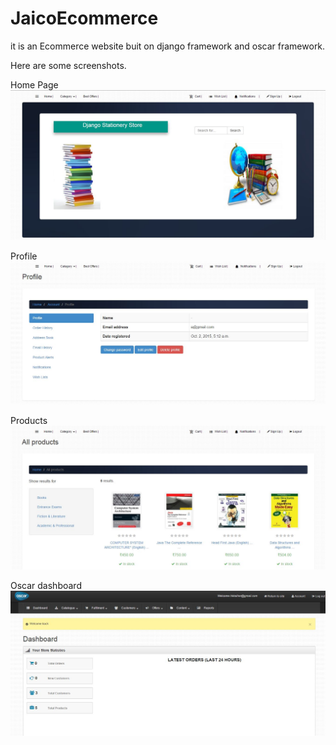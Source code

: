 # JaicoEcommerce

it is an Ecommerce website buit on django framework and oscar framework.

Here are some screenshots.

Home Page
![Home Page](screenshots/1.JPG?raw=true)

Profile
![Profile](screenshots/2.JPG?raw=true)

Products
![Products](screenshots/3.JPG?raw=true)

Oscar dashboard
![Oscar dashboard](screenshots/4.JPG?raw=true)

